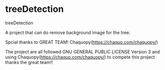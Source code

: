 # treeDetection
treeDetection

A project that can do remove background image for the tree.

Spcial thanks to GREAT TEAM! Chaquopy(https://chaquo.com/chaquopy/)

The project are all followed GNU GENERAL PUBLIC LICENSE Version 3
and using Chaquopy(https://chaquo.com/chaquopy/) to compete this project
thanks the great team!!
